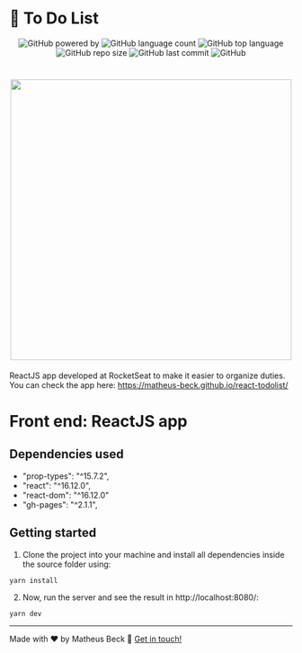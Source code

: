 # 📝 To Do List

<p align="center">
  <img alt="GitHub powered by" src="https://img.shields.io/badge/Powered%20by-React.js-blue.svg">
  <img alt="GitHub language count" src="https://img.shields.io/github/languages/count/matheus-beck/react-todolist">
  <img alt="GitHub top language" src="https://img.shields.io/github/languages/top/matheus-beck/react-todolist">
  <img alt="GitHub repo size" src="https://img.shields.io/github/repo-size/matheus-beck/react-todolist">
  <img alt="GitHub last commit" src="https://img.shields.io/github/last-commit/matheus-beck/react-todolist">
  <img alt="GitHub" src="https://img.shields.io/github/license/matheus-beck/react-todolist">
</p>

<h1 align="center">
  <img src="https://i.imgur.com/qcJCxIs.png" width="500">
</h1>

ReactJS app developed at RocketSeat to make it easier to organize duties.  
You can check the app here: https://matheus-beck.github.io/react-todolist/ 

# Front end: ReactJS app

## Dependencies used

- "prop-types": "^15.7.2",
- "react": "^16.12.0",
- "react-dom": "^16.12.0"
- "gh-pages": "^2.1.1",

## Getting started

1. Clone the project into your machine and install all dependencies inside the source folder using:

```console
yarn install
```

2. Now, run the server and see the result in http://localhost:8080/:

```console
yarn dev
```

---

Made with ❤️ by Matheus Beck :wave: [Get in touch!](https://www.linkedin.com/in/matheus-beck/)
